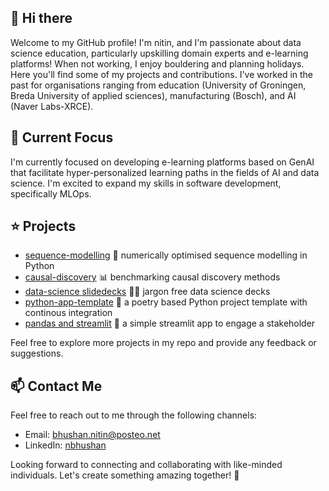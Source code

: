 ## 👋 Hi there 

Welcome to my GitHub profile! I'm nitin, and I'm passionate about data science education, particularly upskilling domain experts and e-learning platforms! 
When not working, I enjoy bouldering and planning holidays. Here you'll find some of my projects and contributions. I've worked in the past for organisations ranging from education (University of Groningen, Breda University of applied sciences), manufacturing (Bosch), and AI (Naver Labs-XRCE).

## 🌱 Current Focus

I'm currently focused on developing e-learning platforms based on GenAI that facilitate hyper-personalized learning paths in the fields of AI and data science.
I'm excited to expand my skills in software development, specifically MLOps.

## ⭐ Projects

- [sequence-modelling](https://github.com/nbhushan/sequence-modelling) 🐍 numerically optimised sequence modelling in Python 
- [causal-discovery](https://github.com/nbhushan/causal-discovery) 📊 benchmarking causal discovery methods 
- [data-science slidedecks](https://github.com/nbhushan/data-science-slidedecks/tree/main/Explainable%20AI) 👨‍🏫 jargon free data science decks 
- [python-app-template](https://github.com/nbhushan/python-poetry-CI-template) 🔨 a poetry based Python project template with continous integration
- [pandas and streamlit](https://github.com/nbhushan/banijay-streamlit-app) 🐼 a simple streamlit app to engage a stakeholder
  
Feel free to explore more projects in my repo and provide any feedback or suggestions.
 
## 📫 Contact Me

Feel free to reach out to me through the following channels:

- Email: [bhushan.nitin@posteo.net](mailto:bhushan.nitin@posteo.net)
- LinkedIn: [nbhushan](https://www.linkedin.com/in/bhushannitin/)

Looking forward to connecting and collaborating with like-minded individuals. Let's create something amazing together! 🚀

